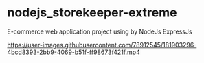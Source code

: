 # nodejs_storekeeper-extreme

E-commerce web application project using by NodeJs ExpressJs


https://user-images.githubusercontent.com/78912545/181903296-4bcd8393-2bb9-4069-b51f-ff98673f421f.mp4

